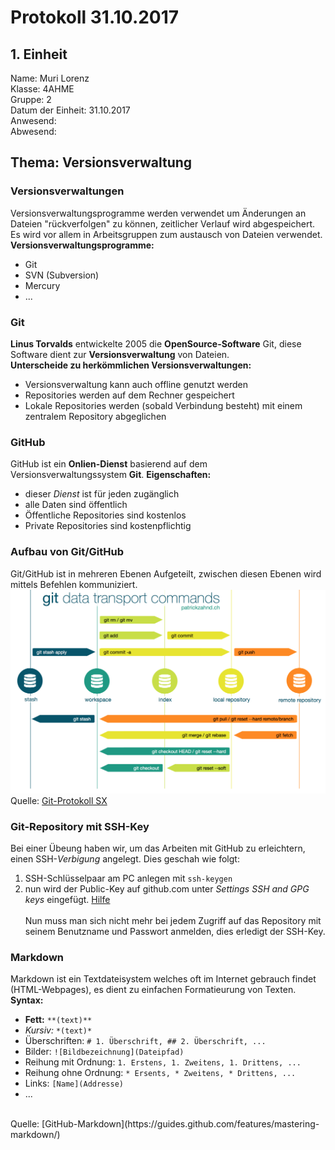 # Protokoll 31.10.2017
## 1. Einheit

Name: Muri Lorenz <br>
Klasse: 4AHME <br>
Gruppe: 2 <br>
Datum der Einheit: 31.10.2017 <br>
Anwesend:  <br>
Abwesend:  <br>

## Thema: Versionsverwaltung

### Versionsverwaltungen
Versionsverwaltungsprogramme werden verwendet um Änderungen an Dateien "rückverfolgen" zu können, zeitlicher Verlauf wird abgespeichert.
Es wird vor allem in Arbeitsgruppen zum austausch von Dateien verwendet. 
<br>
**Versionsverwaltungsprogramme:**  
* Git
* SVN (Subversion)
* Mercury
* ... <br>

### Git
**Linus Torvalds** entwickelte 2005 die **OpenSource-Software** Git, diese Software dient zur **Versionsverwaltung** von Dateien. <br>
**Unterscheide zu herkömmlichen Versionsverwaltungen:** 
* Versionsverwaltung kann auch offline genutzt werden
* Repositories werden auf dem Rechner gespeichert
* Lokale Repositories werden (sobald Verbindung besteht) mit einem zentralem Repository abgeglichen <br>
                                                        
### GitHub
GitHub ist ein **Onlien-Dienst** basierend auf dem Versionsverwaltungssystem **Git**.
**Eigenschaften:** 
* dieser *Dienst* ist für jeden zugänglich 
* alle Daten sind öffentlich
* Öffentliche Repositories sind kostenlos
* Private Repositories sind kostenpflichtig

### Aufbau von Git/GitHub
Git/GitHub ist in mehreren Ebenen Aufgeteilt, zwischen diesen Ebenen wird mittels Befehlen kommuniziert.
![Git-Commands](/git_data_transport_commands.png)
Quelle: [Git-Protokoll SX](https://www.htl-mechatronik.at/e-books/sx/html/git/git.html#(1))

### Git-Repository mit SSH-Key
Bei einer Übeung haben wir, um das Arbeiten mit GitHub zu erleichtern, einen SSH-*Verbigung* angelegt. Dies geschah wie folgt: <br>
1. SSH-Schlüsselpaar am PC anlegen mit `ssh-keygen`
1. nun wird der Public-Key auf github.com unter *Settings* *SSH and GPG keys* eingefügt. [Hilfe](https://help.github.com/articles/connecting-to-github-with-ssh/) <br> <br>
Nun muss man sich nicht mehr bei jedem Zugriff auf das Repository mit seinem Benutzname und Passwort anmelden, dies erledigt der SSH-Key.

### Markdown
Markdown ist ein Textdateisystem welches oft im Internet gebrauch findet (HTML-Webpages), es dient zu einfachen Formatieurung von Texten. <br>
**Syntax:** 
* **Fett:**  `**(text)**`
* *Kursiv:*  `*(text)*`
* Überschriften: `# 1. Überschrift, ## 2. Überschrift, ...`
* Bilder: `![Bildbezeichnung](Dateipfad)`
* Reihung mit Ordnung: `1. Erstens, 1. Zweitens, 1. Drittens, ...`
* Reihung ohne Ordnung: `* Ersents, * Zweitens, * Drittens, ...`
* Links: `[Name](Addresse)`
* ...
<br>
Quelle: [GitHub-Markdown](https://guides.github.com/features/mastering-markdown/)
